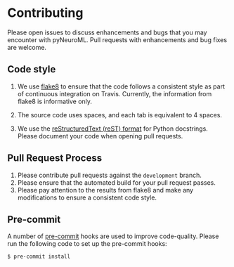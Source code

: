 # Contributing

Please open issues to discuss enhancements and bugs that you may encounter with
pyNeuroML. Pull requests with enhancements and bug fixes are welcome.

## Code style

1. We use [flake8](https://pypi.org/project/flake8/) to ensure that the code
   follows a consistent style as part of continuous integration on Travis.
   Currently, the information from flake8 is informative only.

2. The source code uses spaces, and each tab is equivalent to 4 spaces.

3. We use the [reStructuredText (reST)
   format](https://stackoverflow.com/a/24385103/375067) for Python docstrings.
   Please document your code when opening pull requests.

## Pull Request Process

1. Please contribute pull requests against the `development` branch.
2. Please ensure that the automated build for your pull request passes.
3. Please pay attention to the results from flake8 and make any modifications
   to ensure a consistent code style.

## Pre-commit

A number of [pre-commit](https://pre-commit.com/) hooks are used to improve code-quality.
Please run the following code to set up the pre-commit hooks:

    $ pre-commit install
